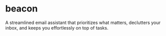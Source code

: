 # beacon
A streamlined email assistant that prioritizes what matters, declutters your inbox, and keeps you effortlessly on top of tasks.
